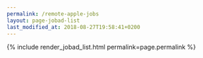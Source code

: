 ```yaml
---
permalink: /remote-apple-jobs
layout: page-jobad-list
last_modified_at: 2018-08-27T19:58:41+0200
---
```

{% include render_jobad_list.html permalink=page.permalink %}
